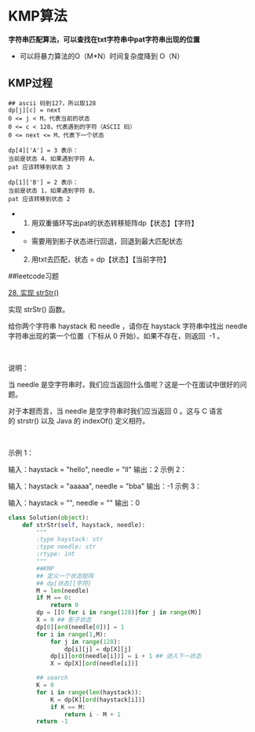 # KMP算法

**字符串匹配算法，可以查找在txt字符串中pat字符串出现的位置**

- 可以将暴力算法的O（M*N）时间复杂度降到 O（N）

## KMP过程

```
## ascii 码到127，所以取128
dp[j][c] = next
0 <= j < M，代表当前的状态
0 <= c < 128，代表遇到的字符（ASCII 码）
0 <= next <= M，代表下一个状态

dp[4]['A'] = 3 表示：
当前是状态 4，如果遇到字符 A，
pat 应该转移到状态 3

dp[1]['B'] = 2 表示：
当前是状态 1，如果遇到字符 B，
pat 应该转移到状态 2

```

- 1. 用双重循环写出pat的状态转移矩阵dp【状态】【字符】
- - 需要用到影子状态进行回退，回退到最大匹配状态
- 2. 用txt去匹配，状态 = dp【状态】【当前字符】


##leetcode习题

[28. 实现 strStr()](https://leetcode-cn.com/problems/implement-strstr/)

实现 strStr() 函数。

给你两个字符串 haystack 和 needle ，请你在 haystack 字符串中找出 needle 字符串出现的第一个位置（下标从 0 开始）。如果不存在，则返回  -1 。

 

说明：

当 needle 是空字符串时，我们应当返回什么值呢？这是一个在面试中很好的问题。

对于本题而言，当 needle 是空字符串时我们应当返回 0 。这与 C 语言的 strstr() 以及 Java 的 indexOf() 定义相符。

 

示例 1：

输入：haystack = "hello", needle = "ll"
输出：2
示例 2：

输入：haystack = "aaaaa", needle = "bba"
输出：-1
示例 3：

输入：haystack = "", needle = ""
输出：0


```python
class Solution(object):
    def strStr(self, haystack, needle):
        """
        :type haystack: str
        :type needle: str
        :rtype: int
        """
        ##KMP
        ## 定义一个状态矩阵
        ## dp[状态][字符]
        M = len(needle)
        if M == 0:
            return 0
        dp = [[0 for i in range(128)]for j in range(M)]
        X = 0 ## 影子状态
        dp[0][ord(needle[0])] = 1
        for i in range(1,M):
            for j in range(128):
                dp[i][j] = dp[X][j]
            dp[i][ord(needle[i])] = i + 1 ## 进入下一状态
            X = dp[X][ord(needle[i])]

        ## search
        K = 0
        for i in range(len(haystack)):
            K = dp[K][ord(haystack[i])]
            if K == M:
                return i - M + 1
        return -1


```
